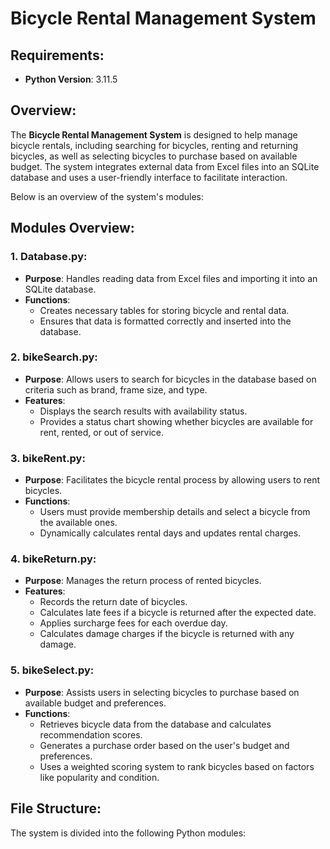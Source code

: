 # Bicycle Rental Management System

## Requirements:
- **Python Version**: 3.11.5

## Overview:
The **Bicycle Rental Management System** is designed to help manage bicycle rentals, including searching for bicycles, renting and returning bicycles, as well as selecting bicycles to purchase based on available budget. The system integrates external data from Excel files into an SQLite database and uses a user-friendly interface to facilitate interaction.

Below is an overview of the system's modules:

## Modules Overview:

### 1. **Database.py**:
- **Purpose**: Handles reading data from Excel files and importing it into an SQLite database.
- **Functions**:
  - Creates necessary tables for storing bicycle and rental data.
  - Ensures that data is formatted correctly and inserted into the database.

### 2. **bikeSearch.py**:
- **Purpose**: Allows users to search for bicycles in the database based on criteria such as brand, frame size, and type.
- **Features**:
  - Displays the search results with availability status.
  - Provides a status chart showing whether bicycles are available for rent, rented, or out of service.

### 3. **bikeRent.py**:
- **Purpose**: Facilitates the bicycle rental process by allowing users to rent bicycles.
- **Functions**:
  - Users must provide membership details and select a bicycle from the available ones.
  - Dynamically calculates rental days and updates rental charges.

### 4. **bikeReturn.py**:
- **Purpose**: Manages the return process of rented bicycles.
- **Features**:
  - Records the return date of bicycles.
  - Calculates late fees if a bicycle is returned after the expected date.
  - Applies surcharge fees for each overdue day.
  - Calculates damage charges if the bicycle is returned with any damage.

### 5. **bikeSelect.py**:
- **Purpose**: Assists users in selecting bicycles to purchase based on available budget and preferences.
- **Functions**:
  - Retrieves bicycle data from the database and calculates recommendation scores.
  - Generates a purchase order based on the user's budget and preferences.
  - Uses a weighted scoring system to rank bicycles based on factors like popularity and condition.

## File Structure:
The system is divided into the following Python modules:

